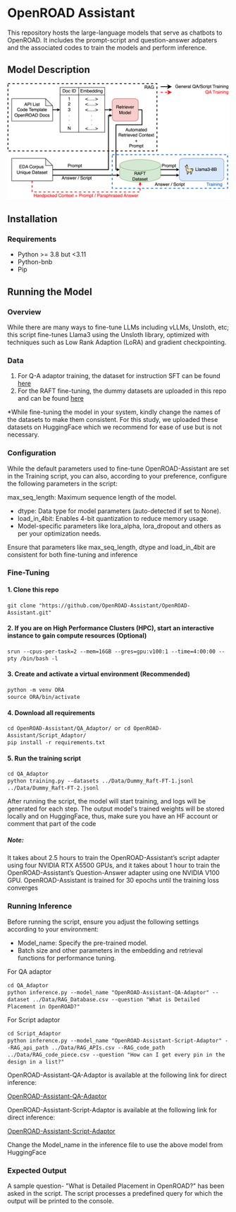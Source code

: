 # OpenROAD Assistant
This repository hosts the large-language models that serve as chatbots to OpenROAD. 
It includes the prompt-script and question-answer adpaters and the associated codes to train the models and perform inference. 



## Model Description

![Model Architecture](Images/Model_Architecture.png)

## Installation
### Requirements
- Python >= 3.8 but <3.11
- Python-bnb
- Pip


## Running the Model
### Overview
While there are many ways to fine-tune LLMs including vLLMs, Unsloth, etc; this script fine-tunes Llama3 using the Unsloth library, optimized with techniques such as Low Rank Adaption (LoRA) and gradient checkpointing.

### Data
1) For Q-A adaptor training, the dataset for instruction SFT can be found [here](https://huggingface.co/datasets/Open-Orca/SlimOrca)
2) For the  RAFT fine-tuning, the dummy datasets are uploaded in this repo and can be found [here](https://github.com/OpenROAD-Assistant/OpenROAD-Assistant/tree/main/Data)

*While fine-tuning the model in your system, kindly change the names of the datasets to make them consistent. For this study, we uploaded these datasets on HuggingFace which we recommend for ease of use but is not necessary.


### Configuration

While the default parameters used to fine-tune OpenROAD-Assistant are set in the Training script, you can also, according to your preference, configure the following parameters in the script:

max_seq_length: Maximum sequence length of the model.
- dtype: Data type for model parameters (auto-detected if set to None).
- load_in_4bit: Enables 4-bit quantization to reduce memory usage.
- Model-specific parameters like lora_alpha, lora_dropout and others as per your optimization needs.

Ensure that parameters like max_seq_length, dtype and load_in_4bit are consistent for both fine-tuning and inference

### Fine-Tuning

#### 1. Clone this repo
```
git clone "https://github.com/OpenROAD-Assistant/OpenROAD-Assistant.git"
```
#### 2. If you are on High Performance Clusters (HPC), start an interactive instance to gain compute resources (Optional)
```
srun --cpus-per-task=2 --mem=16GB --gres=gpu:v100:1 --time=4:00:00 --pty /bin/bash -l
```
#### 3. Create and activate a virtual environment (Recommended)
```
python -m venv ORA
source ORA/bin/activate
```
#### 4. Download all requirements 
```
cd OpenROAD-Assistant/QA_Adaptor/ or cd OpenROAD-Assistant/Script_Adaptor/
pip install -r requirements.txt
```
#### 5. Run the training script
```
cd QA_Adaptor
python training.py --datasets ../Data/Dummy_Raft-FT-1.jsonl ../Data/Dummy_Raft-FT-2.jsonl
```
After running the script, the model will start training, and logs will be generated for each step. The output model's trained weights will be stored locally and on HuggingFace, thus, make sure you have an HF account or comment that part of the code

##### Note:
It takes about 2.5 hours to train the OpenROAD-Assistant’s script adapter using four NVIDIA RTX A5500 GPUs, and it takes about 1 hour to train the OpenROAD-Assistant’s Question-Answer adapter using one NVIDIA V100 GPU. OpenROAD-Assistant is trained for 30 epochs until the training loss converges


### Running Inference
Before running the script, ensure you adjust the following settings according to your environment:
- Model_name: Specify the pre-trained model.
- Batch size and other parameters in the embedding and retrieval functions for performance tuning.

For QA adaptor
```
cd QA_Adaptor
python inference.py --model_name "OpenROAD-Assistant-QA-Adaptor" --dataset ../Data/RAG_Database.csv --question "What is Detailed Placement in OpenROAD?"
```
For Script adaptor
```
cd Script_Adaptor
python inference.py --model_name "OpenROAD-Assistant-Script-Adaptor" --RAG_api_path ../Data/RAG_APIs.csv --RAG_code_path ../Data/RAG_code_piece.csv --question "How can I get every pin in the design in a list?"
```

OpenROAD-Assistant-QA-Adaptor is available at the following link for direct inference:

[OpenROAD-Assistant-QA-Adaptor](https://huggingface.co/Utsav2001/OR-QA-Adaptor)

OpenROAD-Assistant-Script-Adaptor is available at the following link for direct inference:

[OpenROAD-Assistant-Script-Adaptor](https://huggingface.co/bywu/ORA_script)

Change the Model_name in the inference file to use the above model from HuggingFace


### Expected Output

A sample question- "What is Detailed Placement in OpenROAD?" has been asked in the script. The script processes a predefined query for which the output will be printed to the console.


